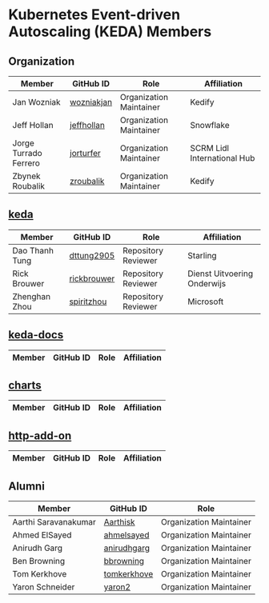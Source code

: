 # Kubernetes Event-driven Autoscaling (KEDA) Members

## Organization

| Member                | GitHub ID                                     | Role                    | Affiliation                       |
| --------------------- | --------------------------------------------- | ----------------------- |---------------------------------- |
| Jan Wozniak           | [wozniakjan](https://github.com/wozniakjan)   | Organization Maintainer | Kedify                            |
| Jeff Hollan           | [jeffhollan](https://github.com/jeffhollan)   | Organization Maintainer | Snowflake                         |
| Jorge Turrado Ferrero | [jorturfer](https://github.com/jorturfer)     | Organization Maintainer | SCRM Lidl International Hub       |
| Zbynek Roubalik       | [zroubalik](https://github.com/zroubalik)     | Organization Maintainer | Kedify                            |

## [keda](https://github.com/kedacore/keda)

| Member                | GitHub ID                                     | Role                    | Affiliation                       |
| --------------------- | --------------------------------------------- | ----------------------- |---------------------------------- |
| Dao Thanh Tung        | [dttung2905](https://github.com/dttung2905)   | Repository Reviewer     | Starling                          |
| Rick Brouwer          | [rickbrouwer](https://github.com/rickbrouwer) | Repository Reviewer     | Dienst Uitvoering Onderwijs       |
| Zhenghan Zhou         | [spiritzhou](https://github.com/spiritzhou)   | Repository Reviewer     | Microsoft                         |

## [keda-docs](https://github.com/kedacore/keda-docs)

| Member                | GitHub ID                                     | Role                    | Affiliation                       |
| --------------------- | --------------------------------------------- | ----------------------- |---------------------------------- |

## [charts](https://github.com/kedacore/charts)

| Member                | GitHub ID                                     | Role                    | Affiliation                       |
| --------------------- | --------------------------------------------- | ----------------------- |---------------------------------- |

## [http-add-on](https://github.com/kedacore/http-add-on)

| Member                | GitHub ID                                     | Role                    | Affiliation                       |
| --------------------- | --------------------------------------------- | ----------------------- |---------------------------------- |

## Alumni

| Member               | GitHub ID                                     | Role                    |
| -------------------- | --------------------------------------------- | ----------------------- |
| Aarthi Saravanakumar | [Aarthisk](https://github.com/Aarthisk)       | Organization Maintainer |
| Ahmed ElSayed        | [ahmelsayed](https://github.com/ahmelsayed)   | Organization Maintainer |
| Anirudh Garg         | [anirudhgarg](https://github.com/anirudhgarg) | Organization Maintainer |
| Ben Browning         | [bbrowning](https://github.com/bbrowning)     | Organization Maintainer |
| Tom Kerkhove         | [tomkerkhove](https://github.com/tomkerkhove) | Organization Maintainer |
| Yaron Schneider      | [yaron2](https://github.com/yaron2)           | Organization Maintainer |
